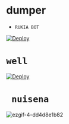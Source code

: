 # dumper
- ``RUKIA BOT``


[![Deploy](https://www.herokucdn.com/deploy/button.svg)](https://heroku.com/deploy?template=https://github.com/lloyd4565/Cara_Public)

# `` well ``

[![Deploy](https://www.herokucdn.com/deploy/button.svg)](https://heroku.com/deploy?template=https://github.com/lloyd4565/nuisance-z)


# `` nuisena``


![ezgif-4-dd4d8e1b82](https://user-images.githubusercontent.com/88751177/179375071-d622eb8b-bfc4-4bf1-9b20-ba60ef7b3607.gif)
